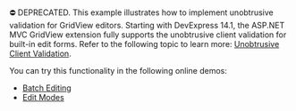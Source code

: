 ⛔ DEPRECATED. This example illustrates how to implement unobtrusive validation for GridView editors. Starting with DevExpress 14.1, the ASP.NET MVC GridView extension fully supports the unobtrusive client validation for built-in edit forms. Refer to the following topic to learn more: <a href="https://docs.devexpress.com/AspNetMvc/12060/components/data-editors-extensions/common-concepts/validation/unobtrusive-client-validation">Unobtrusive Client Validation</a>.

You can try this functionality in the following online demos:

- <a href="https://demos.devexpress.com/MVCxGridViewDemos/Editing/BatchEditing">Batch Editing</a>
- <a href="https://demos.devexpress.com/MVCxGridViewDemos/Editing/EditModes">Edit Modes</a>